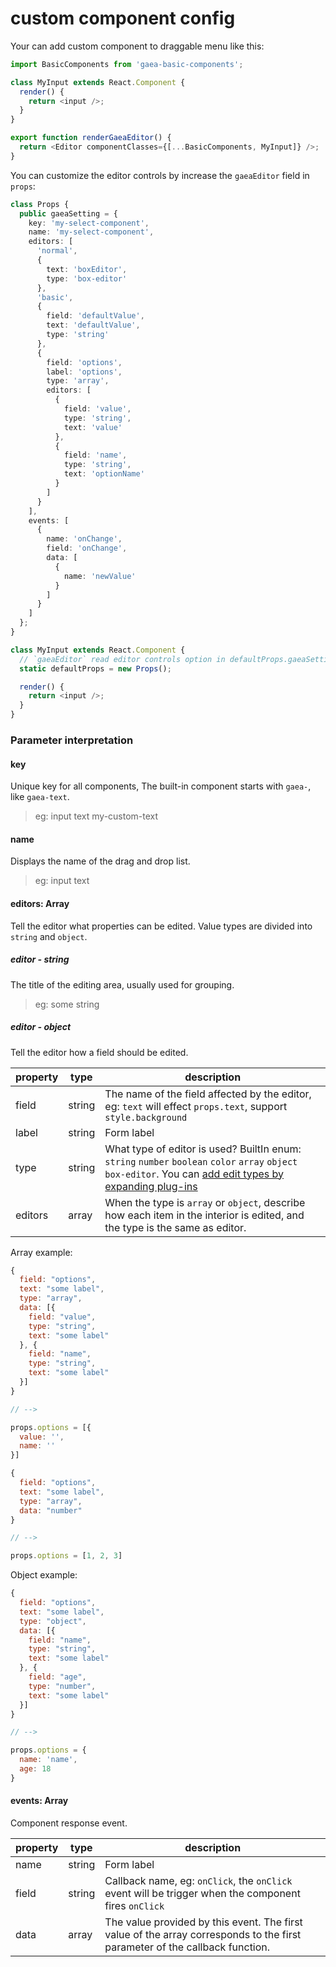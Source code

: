 # custom component config

Your can add custom component to draggable menu like this:

```typescript
import BasicComponents from 'gaea-basic-components';

class MyInput extends React.Component {
  render() {
    return <input />;
  }
}

export function renderGaeaEditor() {
  return <Editor componentClasses={[...BasicComponents, MyInput]} />;
}
```

You can customize the editor controls by increase the `gaeaEditor` field in `props`:

```typescript
class Props {
  public gaeaSetting = {
    key: 'my-select-component',
    name: 'my-select-component',
    editors: [
      'normal',
      {
        text: 'boxEditor',
        type: 'box-editor'
      },
      'basic',
      {
        field: 'defaultValue',
        text: 'defaultValue',
        type: 'string'
      },
      {
        field: 'options',
        label: 'options',
        type: 'array',
        editors: [
          {
            field: 'value',
            type: 'string',
            text: 'value'
          },
          {
            field: 'name',
            type: 'string',
            text: 'optionName'
          }
        ]
      }
    ],
    events: [
      {
        name: 'onChange',
        field: 'onChange',
        data: [
          {
            name: 'newValue'
          }
        ]
      }
    ]
  };
}

class MyInput extends React.Component {
  // `gaeaEditor` read editor controls option in defaultProps.gaeaSetting field
  static defaultProps = new Props();

  render() {
    return <input />;
  }
}
```

### Parameter interpretation

#### key

Unique key for all components, The built-in component starts with `gaea-`, like `gaea-text`.

> eg: input text my-custom-text

#### name

Displays the name of the drag and drop list.

> eg: input text

#### editors: Array

Tell the editor what properties can be edited. Value types are divided into `string` and `object`.

##### editor - string

The title of the editing area, usually used for grouping.

> eg: some string

##### editor - object

Tell the editor how a field should be edited.

| property | type   | description                                                                                                                                                                    |
| -------- | ------ | ------------------------------------------------------------------------------------------------------------------------------------------------------------------------------ |
| field    | string | The name of the field affected by the editor, eg: `text` will effect `props.text`, support `style.background`                                                                  |
| label    | string | Form label                                                                                                                                                                     |
| type     | string | What type of editor is used? BuiltIn enum: `string` `number` `boolean` `color` `array` `object` `box-editor`. You can [add edit types by expanding plug-ins](custom-plugin.md) |
| editors  | array  | When the type is `array` or `object`, describe how each item in the interior is edited, and the type is the same as editor.                                                    |

Array example:

```javascript
{
  field: "options",
  text: "some label",
  type: "array",
  data: [{
    field: "value",
    type: "string",
    text: "some label"
  }, {
    field: "name",
    type: "string",
    text: "some label"
  }]
}

// -->

props.options = [{
  value: '',
  name: ''
}]
```

```javascript
{
  field: "options",
  text: "some label",
  type: "array",
  data: "number"
}

// -->

props.options = [1, 2, 3]
```

Object example:

```javascript
{
  field: "options",
  text: "some label",
  type: "object",
  data: [{
    field: "name",
    type: "string",
    text: "some label"
  }, {
    field: "age",
    type: "number",
    text: "some label"
  }]
}

// -->

props.options = {
  name: 'name',
  age: 18
}
```

#### events: Array

Component response event.

| property | type   | description                                                                                                                 |
| -------- | ------ | --------------------------------------------------------------------------------------------------------------------------- |
| name     | string | Form label                                                                                                                  |
| field    | string | Callback name, eg: `onClick`, the `onClick` event will be trigger when the component fires `onClick`                        |
| data     | array  | The value provided by this event. The first value of the array corresponds to the first parameter of the callback function. |
